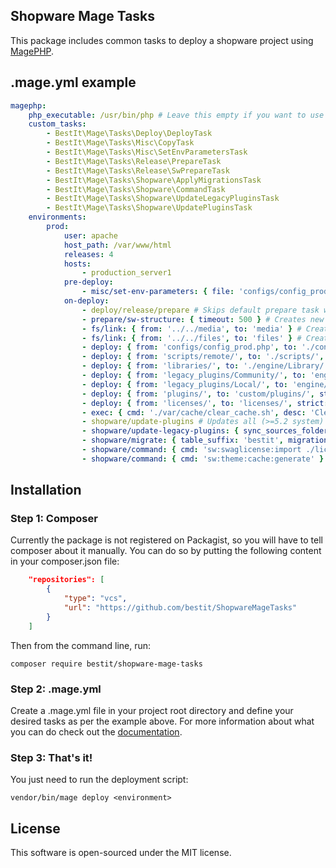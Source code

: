 ## Shopware Mage Tasks

This package includes common tasks to deploy a shopware project using [MagePHP](http://magephp.com/).

## .mage.yml example

```yaml
magephp:
    php_executable: /usr/bin/php # Leave this empty if you want to use the globally installed php executable.
    custom_tasks:
        - BestIt\Mage\Tasks\Deploy\DeployTask
        - BestIt\Mage\Tasks\Misc\CopyTask
        - BestIt\Mage\Tasks\Misc\SetEnvParametersTask
        - BestIt\Mage\Tasks\Release\PrepareTask
        - BestIt\Mage\Tasks\Release\SwPrepareTask
        - BestIt\Mage\Tasks\Shopware\ApplyMigrationsTask
        - BestIt\Mage\Tasks\Shopware\CommandTask
        - BestIt\Mage\Tasks\Shopware\UpdateLegacyPluginsTask
        - BestIt\Mage\Tasks\Shopware\UpdatePluginsTask
    environments:
        prod:
            user: apache
            host_path: /var/www/html
            releases: 4
            hosts:
                - production_server1
            pre-deploy:
                - misc/set-env-parameters: { file: 'configs/config_prod.php' }
            on-deploy:
                - deploy/release/prepare # Skips default prepare task which is not needed.
                - prepare/sw-structure: { timeout: 500 } # Creates new release directory and copies all content of current into the created directory.
                - fs/link: { from: '../../media', to: 'media' } # Creates a new symlink.
                - fs/link: { from: '../../files', to: 'files' } # Creates a new symlink.
                - deploy: { from: 'configs/config_prod.php', to: './config.php' } # Pushes config file to server(s).
                - deploy: { from: 'scripts/remote/', to: './scripts/', strict: true, timeout: 500 } # Pushes scripts files to server(s).
                - deploy: { from: 'libraries/', to: './engine/Library/', strict: false } # Pushes library (engine/Library) to server(s).
                - deploy: { from: 'legacy_plugins/Community/', to: 'engine/Shopware/Plugins/Community/', strict: false }
                - deploy: { from: 'legacy_plugins/Local/', to: 'engine/Shopware/Plugins/Local/', strict: true }
                - deploy: { from: 'plugins/', to: 'custom/plugins/', strict: true }
                - deploy: { from: 'licenses/', to: 'licenses/', strict: true } # sync files in licenses folder from local to server
                - exec: { cmd: './var/cache/clear_cache.sh', desc: 'Clear shopware cache.' }
                - shopware/update-plugins # Updates all (>=5.2 system) plugins on server(s).
                - shopware/update-legacy-plugins: { sync_sources_folders: true } # Updates all (legacy) plugins on server(s). "Sources" are the Community/Local folders.
                - shopware/migrate: { table_suffix: 'bestit', migration_dir: 'sql' } # Executes all SQL migrations on server(s). Both parameters are optional.
                - shopware/command: { cmd: 'sw:swaglicense:import ./licenses/licenses_prod.ini' } # Import licenses of license ini file into database, SwagLicense is needed for command
                - shopware/command: { cmd: 'sw:theme:cache:generate' } # Warms up the shopware theme cache on server(s).
```

## Installation

### Step 1: Composer

Currently the package is not registered on Packagist, so you will have to tell composer about it manually.
You can do so by putting the following content in your composer.json file:

```json
    "repositories": [
        {
            "type": "vcs",
            "url": "https://github.com/bestit/ShopwareMageTasks"
        }
    ]
```

Then from the command line, run:

```
composer require bestit/shopware-mage-tasks
```

### Step 2: .mage.yml

Create a .mage.yml file in your project root directory and define your desired tasks as per the example above.
For more information about what you can do check out the [documentation](http://magephp.com/).

### Step 3: That's it!

You just need to run the deployment script:

```
vendor/bin/mage deploy <environment>
```

## License

This software is open-sourced under the MIT license.